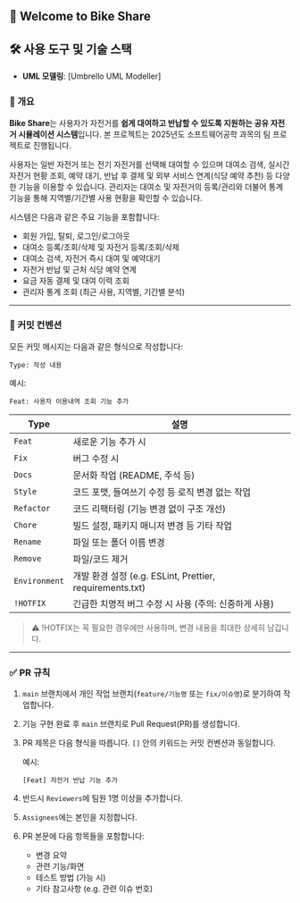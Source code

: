 ## 👋 Welcome to Bike Share

## 🛠️ 사용 도구 및 기술 스택

- **UML 모델링**: [Umbrello UML Modeller]

### 🧭 개요

**Bike Share**는 사용자가 자전거를 **쉽게 대여하고 반납할 수 있도록 지원하는 공유 자전거 시뮬레이션 시스템**입니다. 본 프로젝트는 2025년도 소프트웨어공학 과목의 팀 프로젝트로 진행됩니다.

사용자는 일반 자전거 또는 전기 자전거를 선택해 대여할 수 있으며 대여소 검색, 실시간 자전거 현황 조회, 예약 대기, 반납 후 결제 및 외부 서비스 연계(식당 예약 추천) 등 다양한 기능을 이용할 수 있습니다. 관리자는 대여소 및 자전거의 등록/관리와 더불어 통계 기능을 통해 지역별/기간별 사용 현황을 확인할 수 있습니다.

시스템은 다음과 같은 주요 기능을 포함합니다:

- 회원 가입, 탈퇴, 로그인/로그아웃
- 대여소 등록/조회/삭제 및 자전거 등록/조회/삭제
- 대여소 검색, 자전거 즉시 대여 및 예약대기
- 자전거 반납 및 근처 식당 예약 연계
- 요금 자동 결제 및 대여 이력 조회
- 관리자 통계 조회 (최근 사용, 지역별, 기간별 분석)

---

### 📝 커밋 컨벤션

모든 커밋 메시지는 다음과 같은 형식으로 작성합니다:

```
Type: 작성 내용
```

예시:

```
Feat: 사용자 이용내역 조회 기능 추가
```

| Type          | 설명                                                     |
| ------------- | -------------------------------------------------------- |
| `Feat`        | 새로운 기능 추가 시                                      |
| `Fix`         | 버그 수정 시                                             |
| `Docs`        | 문서화 작업 (README, 주석 등)                            |
| `Style`       | 코드 포맷, 들여쓰기 수정 등 로직 변경 없는 작업          |
| `Refactor`    | 코드 리팩터링 (기능 변경 없이 구조 개선)                 |
| `Chore`       | 빌드 설정, 패키지 매니저 변경 등 기타 작업               |
| `Rename`      | 파일 또는 폴더 이름 변경                                 |
| `Remove`      | 파일/코드 제거                                           |
| `Environment` | 개발 환경 설정 (e.g. ESLint, Prettier, requirements.txt) |
| `!HOTFIX`     | 긴급한 치명적 버그 수정 시 사용 (주의: 신중하게 사용)    |

> ⚠️ !HOTFIX는 꼭 필요한 경우에만 사용하며, 변경 내용을 최대한 상세히 남깁니다.

---

### ✅ PR 규칙

1. `main` 브랜치에서 개인 작업 브랜치(`feature/기능명` 또는 `fix/이슈명`)로 분기하여 작업합니다.
2. 기능 구현 완료 후 `main` 브랜치로 Pull Request(PR)를 생성합니다.
3. PR 제목은 다음 형식을 따릅니다. `[]` 안의 키워드는 커밋 컨벤션과 동일합니다.

   예시:

   ```
   [Feat] 자전거 반납 기능 추가
   ```

4. 반드시 `Reviewers`에 팀원 1명 이상을 추가합니다.
5. `Assignees`에는 본인을 지정합니다.
6. PR 본문에 다음 항목들을 포함합니다:
   - 변경 요약
   - 관련 기능/화면
   - 테스트 방법 (가능 시)
   - 기타 참고사항 (e.g. 관련 이슈 번호)
